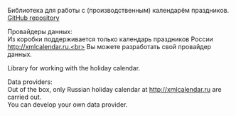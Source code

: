 Библиотека для работы с (производственным) календарём праздников.<br>
[GitHub repository](https://github.com/trustsoft/Trustsoft.HolidaysCalendar "Visit GiHub Repository")<br>

Провайдеры данных:<br>
Из коробки поддерживается только календарь праздников России http://xmlcalendar.ru.<br>
Вы можете разработать свой провайдер данных.

Library for working with the holiday calendar.

Data providers:<br>
Out of the box, only Russian holiday calendar at http://xmlcalendar.ru are carried out.<br>
You can develop your own data provider. 